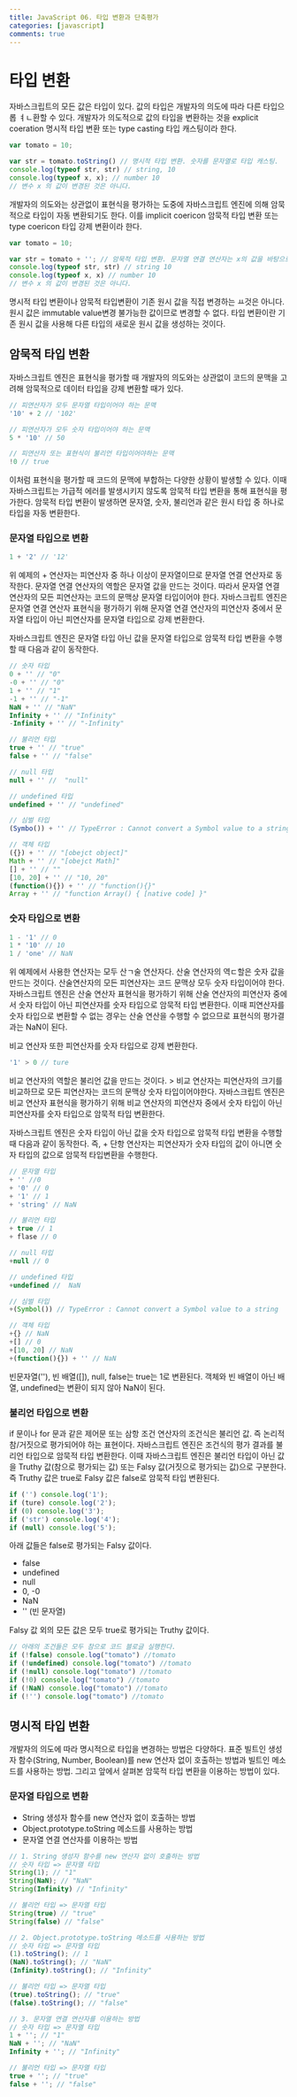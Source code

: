 ```yaml
---
title: JavaScript 06. 타입 변환과 단축평가
categories: [javascript]
comments: true
---
```


# 타입 변환

자바스크립트의 모든 값은 타입이 있다. 값의 타입은 개발자의 의도에 따라 다른 타입으롭 ㅕㄴ환할 수 있다. 개발자가 의도적으로 값의 타입을 변환하는 것을 explicit coeration 명시적 타입 변환 또는 type casting 타입 캐스팅이라 한다.

```javascript
var tomato = 10;

var str = tomato.toString() // 명시적 타입 변환. 숫자를 문자열로 타입 캐스팅.
console.log(typeof str, str) // string, 10
console.log(typeof x, x); // number 10
// 변수 x 의 값이 변경된 것은 아니다.
```

개발자의 의도와는 상관없이 표현식을 평가하는 도중에 자바스크립트 엔진에 의해 암묵적으로 타입이 자동 변환되기도 한다. 이를 implicit coericon 암묵적 타입 변환 또는 type coericon 타입 강제 변환이라 한다.

```javascript
var tomato = 10;

var str = tomato + ''; // 암묵적 타입 변환. 문자열 연결 연산자는 x의 값을 바탕으로 새로운 문자열을 생성한다.
console.log(typeof str, str) // string 10
console.log(typeof x, x) // number 10
// 변수 x 의 값이 변경된 것은 아니다.
```
명시적 타입 변환이나 암묵적 타입변환이 기존 원시 값을 직접 변경하는 ㅛ것은 아니다. 원시 값은 immutable value변경 불가능한 값이므로 변경할 수 없다. 타입 변환이란 기존 원시 값을 사용해 다른 타입의 새로운 원시 값을 생성하는 것이다. 

## 암묵적 타입 변환

자바스크립트 엔진은 표현식을 평가할 때 개발자의 의도와는 상관없이 코드의 문맥을 고려해 암묵적으로 데이터 타입을 강제 변환할 때가 있다.

```javascript
// 피연산자가 모두 문자열 타입이어야 하는 문맥
'10' + 2 // '102'

// 피연산자가 모두 숫자 타입이어야 하는 문맥
5 * '10' // 50

// 피연산자 또는 표현식이 불리언 타입이어야하는 문맥
!0 // true
```

이처럼 표현식을 평가할 때 코드의 문맥에 부합하는 다양한 상황이 발생할 수 있다. 이때 자바스크립트는 가급적 에러를 발생시키지 않도록 암묵적 타입 변환을 통해 표현식을 평가한다. 암묵적 타입 변환이 발생하면 문자열, 숫자, 불리언과 같은 원시 타입 중 하나로 타입을 자동 변환한다.

### 문자열 타입으로 변환

```javascript
1 + '2' // '12'
```

위 예제의 + 연산자는 피연산자 중 하나 이상이 문자열이므로 문자열 연결 연산자로 동작한다. 문자열 연결 연산자의 역할은 문자열 값을 만드는 것이다. 따라서 문자열 연결 연산자의 모든 피연산자는 코드의 문맥상 문자열 타입이어야 한다. 자바스크립트 엔진은 문자열 연결 연산자 표현식을 평가하기 위해 문자열 연결 연산자의 피연산자 중에서 문자열 타입이 아닌 피연산자를 문자열 타입으로 강제 변환한다.

자바스크립트 엔진은 문자열 타입 아닌 값을 문자열 타입으로 암묵적 타입 변환을 수행할 때 다음과 같이 동작한다.

```javascript
// 숫자 타입
0 + '' // "0"
-0 + '' // "0" 
1 + '' // "1"
-1 + '' // "-1"
NaN + '' // "NaN"
Infinity + '' // "Infinity"
-Infinity + '' // "-Infinity"

// 불리언 타입
true + '' // "true"
false + '' // "false"

// null 타입 
null + '' //  "null"

// undefined 타입
undefined + '' // "undefined"

// 심벌 타입
(Symbo()) + '' // TypeError : Cannot convert a Symbol value to a string

// 객체 타입
({}) + '' // "[obejct object]"
Math + '' // "[obejct Math]"
[] + '' // ""
[10, 20] + '' // "10, 20"
(function(){}) + '' // "function(){}"
Array + '' // "function Array() { [native code] }"
```


### 숫자 타입으로 변환

```javascript
1 - '1' // 0
1 * '10' // 10
1 / 'one' // NaN
```

위 예제에서 사용한 연산자는 모두 산ㄱ술 연산자다. 산술 연산자의 역ㄷ할은 숫자 값을 만드는 것이다. 산술연산자의 모든 피연산자는 코드 문맥상 모두 숫자 타입이어야 한다. 자바스크립트 엔진은 산술 연산자 표현식을 평가하기 위해 산술 연산자의 피연산자 중에서 숫자 타입이 아닌 피연산자를 숫자 타입으로 암묵적 타입 변환한다. 이때 피연산자를 숫자 타입으로 변환할 수 없는 경우는 산술 연산을 수행할 수 없으므로 표현식의 평가결과는 NaN이 된다. 

비교 연산자 또한 피연산자를 숫자 타입으로 강제 변환한다.

```javascript
'1' > 0 // ture
```

비교 연산자의 역할은 불리언 값을 만드는 것이다. > 비교 연산자는 피연산자의 크기를 비교하므로 모든 피연산자는 코드의 문맥상 숫자 타입이어야한다. 자바스크립트 엔진은 비교 연산자 표현식을 평가하기 위해 비교 연산자의 피연산자 중에서 숫자 타입이 아닌 피연산자를 숫자 타입으로 암묵적 타입 변환한다.

자바스크립트 엔진은 숫자 타입이 아닌 값을 숫자 타입으로 암묵적 타입 변환을 수행할 때 다음과 같이 동작한다. 즉, + 단항 연산자는 피연산자가 숫자 타입의 값이 아니면 숫자 타입의 값으로 암묵적 타입변환을 수행한다.

```javascript
// 문자열 타입
+ '' //0
+ '0' // 0
+ '1' // 1
+ 'string' // NaN

// 불리언 타입
+ true // 1
+ flase // 0

// null 타입
+null // 0

// undefined 타입
+undefined //  NaN

// 심벌 타입
+(Symbol()) // TypeError : Cannot convert a Symbol value to a string

// 객체 타입
+{} // NaN
+[] // 0
+[10, 20] // NaN
+(function(){}) + '' // NaN
```

빈문자열(''), 빈 배열([]), null, false는 true는 1로 변환된다. 객체와 빈 배열이 아닌 배열, undefined는 변환이 되지 않아 NaN이 된다.

### 불리언 타입으로 변환


if 문이나 for 문과 같은 제어문 또는 삼항 조건 연산자의 조건식은 불리언 값. 즉 논리적 참/거짓으로 평가되어야 하는 표현이다. 자바스크립트 엔진은 조건식의 평가 결과를 불리언 타입으로 암묵적 타입 변환한다. 이때 자바스크립트 엔진은 불리언 타입이 아닌 값을 Truthy 값(참으로 평가되는 값) 또는 Falsy 값(거짓으로 평가되는 값)으로 구분한다.즉 Truthy 값은 true로 Falsy 값은 false로 암묵적 타입 변환된다.

```javascript
if ('') console.log('1');
if (ture) console.log('2');
if (0) console.log('3');
if ('str') console.log('4');
if (null) console.log('5');
```

아래 값들은 false로 평가되는 Falsy 값이다.
- false
- undefined
- null
- 0, -0
- NaN
- '' (빈 문자열)

Falsy 값 외의 모든 값은 모두 true로 평가되는 Truthy 값이다.

```javascript
// 아래의 조건들은 모두 참으로 코드 블로글 실행한다.
if (!false) console.log("tomato") //tomato
if (!undefined) console.log("tomato") //tomato
if (!null) console.log("tomato") //tomato
if (!0) console.log("tomato") //tomato
if (!NaN) console.log("tomato") //tomato
if (!'') console.log("tomato") //tomato
```


## 명시적 타입 변환

개발자의 의도에 따라 명시적으로 타입을 변경하는 방법은 다양하다. 표준 빌트인 생성자 함수(String, Number, Boolean)를 new 연산자 없이 호출하는 방법과 빌트인 메소드를 사용하는 방법. 그리고 앞에서 살펴본 암묵적 타입 변환을 이용하는 방법이 있다.


### 문자열 타입으로 변환

- String 생성자 함수를 new 연산자 없이 호출하는 방법
- Object.prototype.toString 메소드를 사용하는 방법
- 문자열 연결 연산자를 이용하는 방법

```javascript
// 1. String 생성자 함수를 new 연산자 없이 호출하는 방법
// 숫자 타입 => 문자열 타입
String(1); // "1"
String(NaN); // "NaN"
String(Infinity) // "Infinity"

// 불리언 타입 => 문자열 타입
String(true) // "true"
String(false) // "false"

// 2. Object.prototype.toString 메소드를 사용하는 방법
// 숫자 타입 => 문자열 타입
(1).toString(); // 1
(NaN).toString(); // "NaN"
(Infinity).toString(); // "Infinity"

// 불리언 타입 => 문자열 타입
(true).toString(); // "true"
(false).toString(); // "false"

// 3. 문자열 연결 연산자를 이용하는 방법
// 숫자 타입 => 문자열 타입
1 + ''; // "1"
NaN + ''; // "NaN"
Infinity + ''; // "Infinity"

// 불리언 타입 => 문자열 타입
true + ''; // "true"
false + ''; // "false"
```